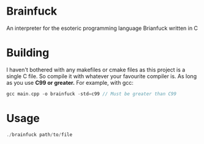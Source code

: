 # Brainfuck
An interpreter for the esoteric programming language Brianfuck written in C

# Building
I haven't bothered with any makefiles or cmake files as this project is a single C file. So compile it with whatever your favourite compiler is. As long as you use **C99 or greater.** For example, with gcc:
```c
gcc main.cpp -o brainfuck -std=c99 // Must be greater than C99
```  

# Usage
```c
./brainfuck path/to/file
``` 
